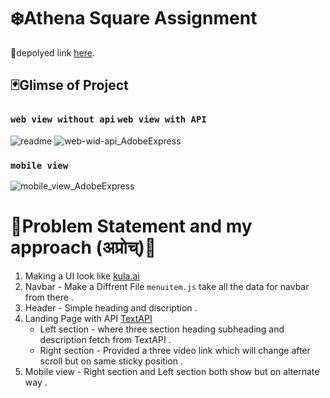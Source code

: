 

# ❄️Athena Square Assignment

📌depolyed link  [here](https://athena-assignment.vercel.app/).

## 🃏Glimse of Project


### `web view without api`  `web view with API`
![readme](https://user-images.githubusercontent.com/65603830/213916344-2dec2da7-7b8b-4fe8-ac9b-22f2dbd860de.gif)
![web-wid-api_AdobeExpress](https://user-images.githubusercontent.com/65603830/213916727-f0be96be-890a-4f16-84ea-4a1137fb9d78.gif)

### `mobile view`

![mobile_view_AdobeExpress](https://user-images.githubusercontent.com/65603830/213916886-5f06d1ca-ce01-48fa-8221-88518ff45891.gif)

# 🐸Problem Statement and my approach (अप्रोच्‌)🐸

1. Making a UI look like [kula.ai](kula.ai)
2. Navbar - Make a Diffrent File `menuitem.js` take all the data for navbar from there .
3. Header - Simple heading and discription .
4. Landing Page with API [TextAPI](https://mocki.io/v1/ee762599-31ae-4a3d-a6c7-d596525945e1) 
   - Left section -  where three section heading subheading and description fetch from TextAPI .
   - Right section - Provided a three video link which will change after scroll but on same sticky position .
5. Mobile view - Right section and Left section both show but on alternate way .

